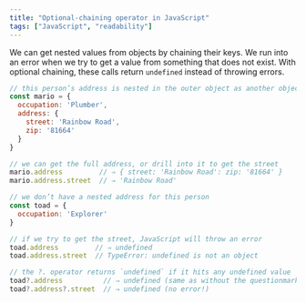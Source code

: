 ```yaml
---
title: "Optional-chaining operator in JavaScript"
tags: ["JavaScript", "readability"]
---
```

We can get nested values from objects by chaining their keys. We run into an error when we try to get a value from something that does not exist. With optional chaining, these calls return `undefined` instead of throwing errors.

```js
// this person’s address is nested in the outer object as another object
const mario = {
  occupation: 'Plumber',
  address: {
    street: 'Rainbow Road',
    zip: '81664'
  }
}

// we can get the full address, or drill into it to get the street
mario.address         // ⇒ { street: 'Rainbow Road': zip: '81664' }
mario.address.street  // ⇒ 'Rainbow Road'

// we don’t have a nested address for this person
const toad = {
  occupation: 'Explorer'
}

// if we try to get the street, JavaScript will throw an error
toad.address         // ⇒ undefined
toad.address.street  // TypeError: undefined is not an object

// the ?. operator returns `undefined` if it hits any undefined value
toad?.address          // ⇒ undefined (same as without the questionmark)
toad?.address?.street  // ⇒ undefined (no error!)
```
